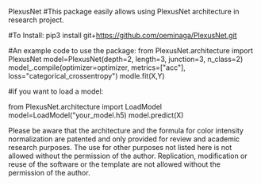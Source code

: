 PlexusNet
#This package easily allows using PlexusNet architecture in research project. 

#To Install:
pip3 install git+https://github.com/oeminaga/PlexusNet.git

#An example code to use the package:
from PlexusNet.architecture import PlexusNet
model=PlexusNet(depth=2, length=3, junction=3, n_class=2)
model_.compile(optimizer=optimizer, metrics=["acc"], loss="categorical_crossentropy")
modle.fit(X,Y)

#if you want to load a model:

from PlexusNet.architecture import LoadModel
model=LoadModel("your_model.h5)
model.predict(X)

Please be aware that the architecture and the formula for color intensity normalization are patented and only provided for review and academic research purposes. The use for other purposes not listed here is not allowed without the permission of the author. Replication, modification or reuse of the software or the template are not allowed without the permission of the author.
